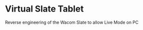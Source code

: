Virtual Slate Tablet
====================


Reverse engineering of the Wacom Slate to allow Live Mode on PC



